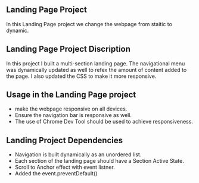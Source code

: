 ## Landing Page Project

In this Landing Page project we change the webpage from staitic to dynamic.

## Landing Page Project Discription

In this project I built a multi-section landing page. The navigational menu was dynamically updated as well to refex the amount of content added to the page. I also updated the CSS to make it more responsive.


## Usage in the Landing Page project

- make the webpage responsive on all devices.
- Ensure the navigation bar is responsive as well.
- The use of Chrome Dev Tool should be used to achieve responsiveness.

## Landing Project Dependencies

- Navigation is built dynamically as an unordered list.
- Each section of the landing page should have a Section Active State.
- Scroll to Anchor effect with event listner.
- Added the event.preventDefault()

